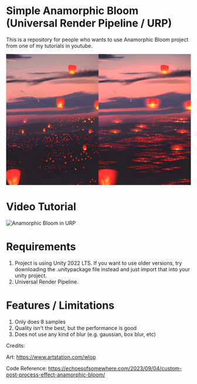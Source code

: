 # Simple Anamorphic Bloom (Universal Render Pipeline / URP)
This is a repository for people who wants to use Anamorphic Bloom project from one of my tutorials in youtube.

![Screenshot](sample_img.png)

# Video Tutorial
![Anamorphic Bloom in URP](https://www.youtube.com/@Invelord)

# Requirements
1. Project is using Unity 2022 LTS. If you want to use older versions, try downloading the .unitypackage file instead and just import that into your unity project.
2. Universal Render Pipeline.

# Features / Limitations
1. Only does 8 samples
2. Quality isn't the best, but the performance is good
3. Does not use any kind of blur (e.g. gaussian, box blur, etc)

Credits:

Art: https://www.artstation.com/wlop

Code Reference: https://echoesofsomewhere.com/2023/09/04/custom-post-process-effect-anamorphic-bloom/
